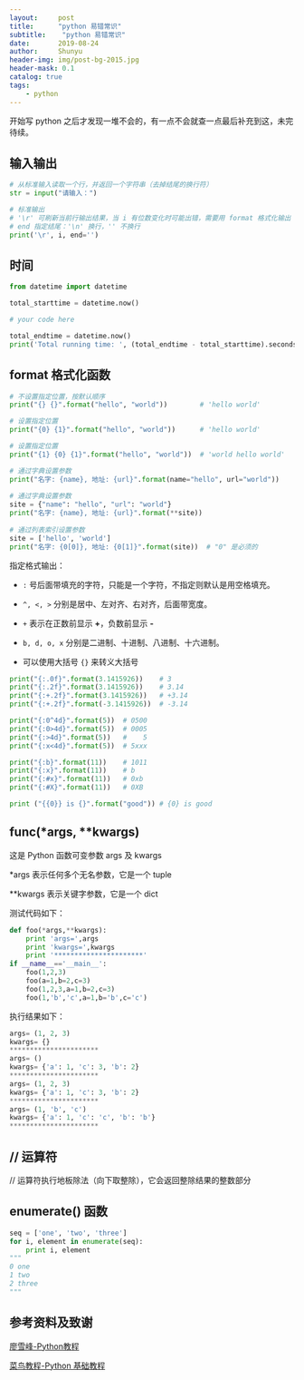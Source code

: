 ```yaml
---
layout:     post
title:      "python 易错常识"
subtitle:    "python 易错常识"
date:       2019-08-24
author:     Shunyu
header-img: img/post-bg-2015.jpg
header-mask: 0.1
catalog: true
tags:
    - python
---
```




开始写 python 之后才发现一堆不会的，有一点不会就查一点最后补充到这，未完待续。



## 输入输出

```python
# 从标准输入读取一个行，并返回一个字符串（去掉结尾的换行符）
str = input("请输入：")

# 标准输出
# '\r' 可刷新当前行输出结果，当 i 有位数变化时可能出错，需要用 format 格式化输出
# end 指定结尾：'\n' 换行，'' 不换行
print('\r', i, end='')
```



## 时间

```python
from datetime import datetime

total_starttime = datetime.now()

# your code here

total_endtime = datetime.now()
print('Total running time: ', (total_endtime - total_starttime).seconds, ' seconds! ')
```



## format 格式化函数

```python
# 不设置指定位置，按默认顺序
print("{} {}".format("hello", "world"))        # 'hello world'

# 设置指定位置
print("{0} {1}".format("hello", "world"))      # 'hello world'

# 设置指定位置
print("{1} {0} {1}".format("hello", "world"))  # 'world hello world'

# 通过字典设置参数
print("名字: {name}, 地址: {url}".format(name="hello", url="world"))
 
# 通过字典设置参数
site = {"name": "hello", "url": "world"}
print("名字: {name}, 地址: {url}".format(**site))
 
# 通过列表索引设置参数
site = ['hello', 'world']
print("名字: {0[0]}, 地址: {0[1]}".format(site))  # "0" 是必须的
```



指定格式输出：

- `:` 号后面带填充的字符，只能是一个字符，不指定则默认是用空格填充。

- `^, <, >` 分别是居中、左对齐、右对齐，后面带宽度。

- `+` 表示在正数前显示 **+**，负数前显示 **-**

- `b, d, o, x` 分别是二进制、十进制、八进制、十六进制。

- 可以使用大括号 `{}` 来转义大括号

```python
print("{:.0f}".format(3.1415926))    # 3
print("{:.2f}".format(3.1415926))    # 3.14
print("{:+.2f}".format(3.1415926))   # +3.14
print("{:+.2f}".format(-3.1415926))  # -3.14

print("{:0^4d}".format(5))  # 0500
print("{:0>4d}".format(5))  # 0005
print("{:>4d}".format(5))   #    5
print("{:x<4d}".format(5))  # 5xxx

print("{:b}".format(11))    # 1011
print("{:x}".format(11))    # b
print("{:#x}".format(11))   # 0xb
print("{:#X}".format(11))   # 0XB

print ("{{0}} is {}".format("good")) # {0} is good
```



## func(*args, **kwargs)

这是 Python 函数可变参数 args 及 kwargs

*args 表示任何多个无名参数，它是一个 tuple

**kwargs 表示关键字参数，它是一个 dict

测试代码如下：

```python
def foo(*args,**kwargs):
    print 'args=',args
    print 'kwargs=',kwargs
    print '**********************'
if __name__=='__main__':
    foo(1,2,3)
    foo(a=1,b=2,c=3)
    foo(1,2,3,a=1,b=2,c=3)
    foo(1,'b','c',a=1,b='b',c='c')
```

执行结果如下：

```python
args= (1, 2, 3)
kwargs= {}
**********************
args= ()
kwargs= {'a': 1, 'c': 3, 'b': 2}
**********************
args= (1, 2, 3)
kwargs= {'a': 1, 'c': 3, 'b': 2}
**********************
args= (1, 'b', 'c')
kwargs= {'a': 1, 'c': 'c', 'b': 'b'}
**********************
```



## // 运算符

// 运算符执行地板除法（向下取整除），它会返回整除结果的整数部分



## enumerate() 函数

```python
seq = ['one', 'two', 'three']
for i, element in enumerate(seq):
	print i, element
"""
0 one
1 two
2 three
"""
```



## 参考资料及致谢

[廖雪峰-Python教程](https://www.liaoxuefeng.com/wiki/1016959663602400)

[菜鸟教程-Python 基础教程](https://www.runoob.com/python/python-tutorial.html)